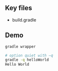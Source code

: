 ## Key files

- build.gradle

## Demo

```bash
gradle wrapper

# option quiet with –q
gradle -q helloWorld
Hello World
```
